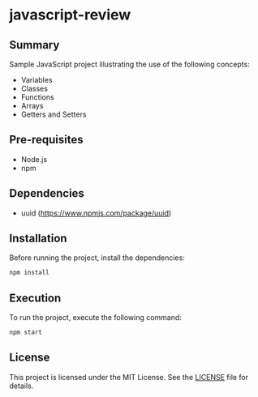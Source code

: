 # javascript-review

## Summary
Sample JavaScript project illustrating the use of the following concepts:
- Variables
- Classes
- Functions
- Arrays
- Getters and Setters

## Pre-requisites
- Node.js
- npm

## Dependencies
- uuid (https://www.npmjs.com/package/uuid)

## Installation
Before running the project, install the dependencies:
```bash
npm install
```

## Execution
To run the project, execute the following command:
```bash
npm start
```

## License
This project is licensed under the MIT License. See the [LICENSE](./LICENSE) file for details.